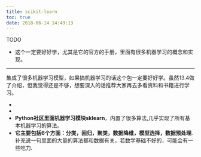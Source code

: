 ```yaml
---
title: scikit-learn
toc: true
date: 2018-06-14 14:49:13
---
```

TODO

* 这个一定要好好学，尤其是它的官方的手册，里面有很多机器学习的概念和实现。

---





集成了很多机器学习模型，如果搞机器学习的话这个包一定要好好学。虽然13.4做了介绍，但我觉得还是不够，想要深入的话推荐大家再去多看资料和书籍进行学习。

- 
- 
- **Python社区里面机器学习模块sklearn**，内置了很多算法,几乎实现了所有基本机器学习的算法。
- **它主要包括6个方面：分类，回归，聚类，数据降维，模型选择，数据预处理**.补充说一句里面的大量的算法都和数据有关，若数学基础不好的，可能会有一些吃力.